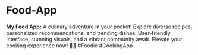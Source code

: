# Food-App
**My Food App:** A culinary adventure in your pocket! Explore diverse recipes, personalized recommendations, and trending dishes. User-friendly interface, stunning visuals, and a vibrant community await. Elevate your cooking experience now! 🍲📲 #Foodie #CookingApp
